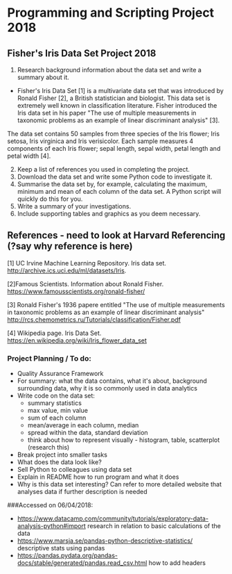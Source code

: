 # Programming and Scripting Project 2018

## Fisher's Iris Data Set Project 2018 


1. Research background information about the data set and write a summary about it.
- Fisher's Iris Data Set [1] is a multivariate data set that was introduced by Ronald Fisher [2], a British statistician and biologist. This data set is extremely well known in classification literature. Fisher introduced the Iris data set in his paper "The use of multiple measurements in taxonomic problems as an example of linear discriminant analysis" [3].

The data set contains 50 samples from three species of the Iris flower; Iris setosa, Iris virginica and Iris verisicolor. Each sample measures 4 components of each Iris flower; sepal length, sepal width, petal length and petal width [4]. 



2. Keep a list of references you used in completing the project.
3. Download the data set and write some Python code to investigate it.
4. Summarise the data set by, for example, calculating the maximum, minimum and mean of each column of the data set. A Python script will quickly do this for you.
5. Write a summary of your investigations.
6. Include supporting tables and graphics as you deem necessary.





## References - need to look at Harvard Referencing (?say why reference is here) 
[1] UC Irvine Machine Learning Repository. Iris data set.
http://archive.ics.uci.edu/ml/datasets/Iris.

[2]Famous Scientists. Information about Ronald Fisher. 
https://www.famousscientists.org/ronald-fisher/

[3] Ronald Fisher's 1936 papere entitled "The use of multiple measurements in taxonomic problems as an example of linear discriminant analysis"
http://rcs.chemometrics.ru/Tutorials/classification/Fisher.pdf

[4] Wikipedia page. Iris Data Set.
https://en.wikipedia.org/wiki/Iris_flower_data_set



### Project Planning / To do:
- Quality Assurance Framework
- For summary: what the data contains, what it's about, background surrounding data, why it is so commonly used in data analytics
- Write code on the data set:
  - summary statistics
  - max value, min value
  - sum of each column
  - mean/average in each column, median
  - spread within the data, standard deviation
  - think about how to represent visually - histogram, table, scatterplot (research this)
 - Break project into smaller tasks 
 - What does the data look like?
 - Sell Python to colleagues using data set 
 - Explain in README how to run program and what it does 
 - Why is this data set interesting? Can refer to more detailed website that analyses data if further description is needed 
  
###Accessed on 06/04/2018:
- https://www.datacamp.com/community/tutorials/exploratory-data-analysis-python#import research in relation to basic calculations of the data
- https://www.marsja.se/pandas-python-descriptive-statistics/ descriptive stats using pandas
- https://pandas.pydata.org/pandas-docs/stable/generated/pandas.read_csv.html how to add headers 


